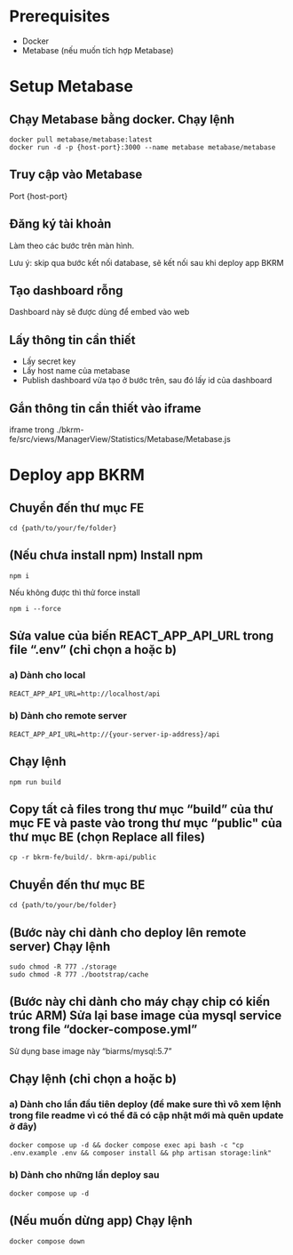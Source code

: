 # Prerequisites

- Docker
- Metabase (nếu muốn tích hợp Metabase)

# Setup Metabase

## Chạy Metabase bằng docker. Chạy lệnh

```
docker pull metabase/metabase:latest
docker run -d -p {host-port}:3000 --name metabase metabase/metabase
```

## Truy cập vào Metabase

Port {host-port}

## Đăng ký tài khoản

Làm theo các bước trên màn hình.

Lưu ý: skip qua bước kết nối database, sẽ kết nối sau khi deploy app BKRM

## Tạo dashboard rỗng

Dashboard này sẽ được dùng để embed vào web

## Lấy thông tin cần thiết

- Lấy secret key
- Lấy host name của metabase
- Publish dashboard vừa tạo ở bước trên, sau đó lấy id của dashboard

## Gắn thông tin cần thiết vào iframe

iframe trong ./bkrm-fe/src/views/ManagerView/Statistics/Metabase/Metabase.js

# Deploy app BKRM

## Chuyển đến thư mục FE

```
cd {path/to/your/fe/folder}
```

## (Nếu chưa install npm) Install npm

```
npm i
```

Nếu không được thì thử force install

```
npm i --force
```

## Sửa value của biến REACT_APP_API_URL trong file “.env” (chỉ chọn a hoặc b)

### a) Dành cho local

```
REACT_APP_API_URL=http://localhost/api
```

### b) Dành cho remote server

```
REACT_APP_API_URL=http://{your-server-ip-address}/api
```

## Chạy lệnh

```
npm run build
```

## Copy tất cả files trong thư mục “build” của thư mục FE và paste vào trong thư mục “public" của thư mục BE (chọn Replace all files)

```
cp -r bkrm-fe/build/. bkrm-api/public
```

## Chuyển đến thư mục BE

```
cd {path/to/your/be/folder}
```

## (Bước này chỉ dành cho deploy lên remote server) Chạy lệnh

```
sudo chmod -R 777 ./storage
sudo chmod -R 777 ./bootstrap/cache
```

## (Bước này chỉ dành cho máy chạy chip có kiến trúc ARM) Sửa lại base image của mysql service trong file “docker-compose.yml”

Sử dụng base image này “biarms/mysql:5.7”

## Chạy lệnh (chỉ chọn a hoặc b)

### a) Dành cho lần đầu tiên deploy (để make sure thì vô xem lệnh trong file readme vì có thể đã có cập nhật mới mà quên update ở đây)

```
docker compose up -d && docker compose exec api bash -c "cp .env.example .env && composer install && php artisan storage:link"
```

### b) Dành cho những lần deploy sau

```
docker compose up -d
```

## (Nếu muốn dừng app) Chạy lệnh

```
docker compose down
```





